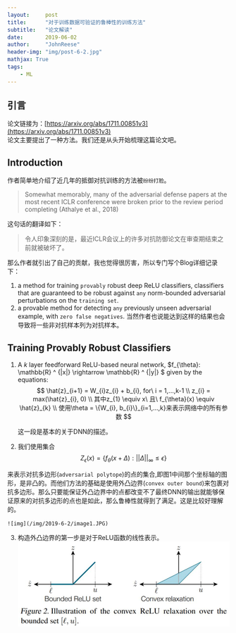 ```yaml
---
layout:     post
title:      "对于训练数据可验证的鲁棒性的训练方法"
subtitle:   "论文解读"
date:       2019-06-02
author:     "JohnReese"
header-img: "img/post-6-2.jpg"
mathjax: True
tags:
    - ML
---
```


## 引言
论文链接为：[https://arxiv.org/abs/1711.00851v3](https://arxiv.org/abs/1711.00851v3)  
论文主要提出了一种方法。我们还是从头开始梳理这篇论文吧。

## Introduction

作者简单地介绍了近几年的抵御对抗训练的方法被`纷纷打脸`。
>  Somewhat memorably, many of the adversarial defense papers at the most recent ICLR conference were broken prior to the review period completing (Athalye et al., 2018)

这句话的翻译如下：
> 令人印象深刻的是，最近ICLR会议上的许多对抗防御论文在审查期结束之前就被破坏了。

那么作者就引出了自己的贡献，我也觉得很厉害，所以专门写个Blog详细记录下：
1. a method for training `provably` robust deep ReLU classifiers, classifiers that are guaranteed
to be robust against `any` norm-bounded adversarial perturbations on the `training set`.
2. a provable method for detecting `any` previously unseen adversarial example, with `zero false negatives`. 当然作者也说能达到这样的结果也会导致将一些非对抗样本列为对抗样本。


## Training Provably Robust Classifiers
1. A $k$ layer feedforward ReLU-based neural network, $f_{\theta}: \mathbb{R} ^ {|x|} \rightarrow \mathbb{R} ^ {|y|} $ given by the equations:
    $$
    \hat{z}_{i+1} = W_{i}z_{i} + b_{i}, for\ i = 1,...,k-1 \\
    z_{i} = max(\hat{z}_{i}, 0) \\
    其中z_{1} \equiv x\  且\ f_{\theta}(x) \equiv \hat{z}_{k} \\
    使用\theta = \{W_{i}, b_{i}\}_{i=1,...,k}来表示网络中的所有参数
    $$

    这一段是基本的关于DNN的描述。
2. 我们使用集合
    $$ Z_{\epsilon}(x) = \{f_{\theta}(x + \Delta):{||\Delta||}_{\infty} \leq \epsilon \} $$

来表示对抗多边形(`adversarial polytope`)的点的集合,即图1中间那个坐标轴的图形，是非凸的。而他们方法的基础是使用外凸边界(`convex outer bound`)来包裹对抗多边形。那么只要能保证外凸边界中的点都改变不了最终DNN的输出就能够保证原来的对抗多边形的点也是如此，那么鲁棒性就得到了满足。这是比较好理解的。

    ![img](/img/2019-6-2/image1.JPG)

3. 构造外凸边界的第一步是对于ReLU函数的线性表示。
    ![img](/img/2019-6-2/image2.JPG)
